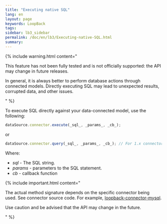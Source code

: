 ```yaml
---
title: "Executing native SQL"
lang: en
layout: page
keywords: LoopBack
tags:
sidebar: lb3_sidebar
permalink: /doc/en/lb3/Executing-native-SQL.html
summary:
---
```


{% include warning.html content="

This feature has not been fully tested and is not officially supported: the API may change in future releases.

In general, it is always better to perform database actions through connected models.
Directly executing SQL may lead to unexpected results, corrupted data, and other issues.

" %}

To execute SQL directly against your data-connected model, use the following:

```javascript
dataSource.connector.execute(_sql_, _params_, _cb_);
```

or

```javascript
dataSource.connector.query(_sql_, _params_, _cb_); // For 1.x connectors
```

Where:

* _sql_ - The SQL string.
* _params_ - parameters to the SQL statement.
* _cb_ - callback function

{% include important.html content="

The actual method signature depends on the specific connector being used. See connector source code.
For example, [loopback-connector-mysql](https://github.com/strongloop/loopback-connector-mysql/blob/master/lib/mysql.js#L130).

Use caution and be advised that the API may change in the future.

" %}